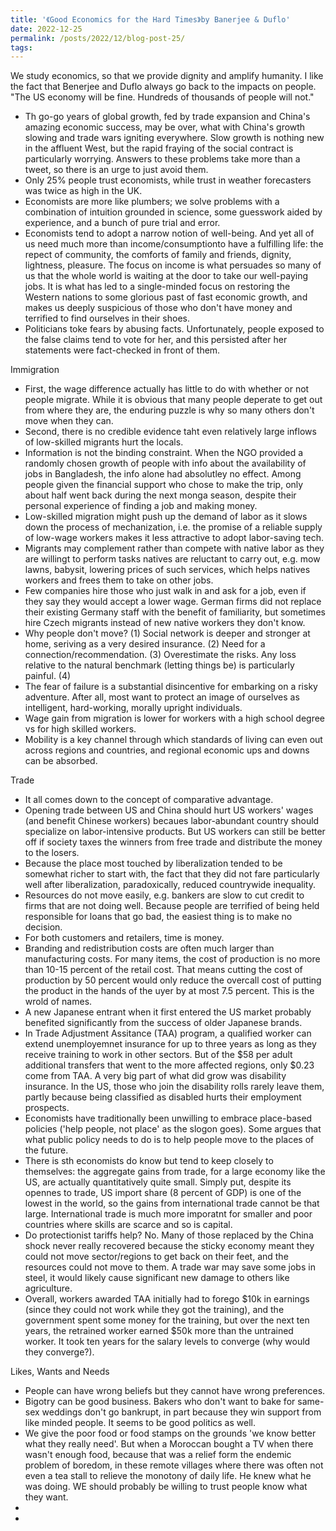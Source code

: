 ```yaml
---
title: '《Good Economics for the Hard Times》by Banerjee & Duflo'
date: 2022-12-25
permalink: /posts/2022/12/blog-post-25/
tags:
---
```


We study economics, so that we provide dignity and amplify humanity. I like the fact that Benerjee and Duflo always go back to the impacts on people. "The US economy will be fine. Hundreds of thousands of people will not." 

- Th go-go years of global growth, fed by trade expansion and China's amazing economic success, may be over, what with China's growth slowing and trade wars igniting everywhere. Slow growth is nothing new in the affluent West, but the rapid fraying of the social contract is particularly worrying. Answers to these problems take more than a tweet, so there is an urge to just avoid them.
- Only 25% people trust economists, while trust in weather forecasters was twice as high in the UK.
- Economists are more like plumbers; we solve problems with a combination of intuition grounded in science, some guesswork aided by experience, and a bunch of pure trial and error.
- Economists tend to adopt a narrow notion of well-being. And yet all of us need much more than income/consumptionto have a fulfilling life: the repect of community, the comforts of family and friends, dignity, lightness, pleasure. The focus on income is what persuades so many of us that the whole world is waiting at the door to take our well-paying jobs. It is what has led to a single-minded focus on restoring the Western nations to some glorious past of fast economic growth, and makes us deeply suspicious of those who don't have money and terrified to find ourselves in their shoes.
- Politicians toke fears by abusing facts. Unfortunately, people exposed to the false claims tend to vote for her, and this persisted after her statements were fact-checked in front of them.

Immigration
- First, the wage difference actually has little to do with whether or not people migrate. While it is obvious that many people deperate to get out from where they are, the enduring puzzle is why so many others don't move when they can.
- Second, there is no credible evidence taht even relatively large inflows of low-skilled migrants hurt the locals.
- Information is not the binding constraint. When the NGO provided a randomly chosen growth of people with info about the availability of jobs in Bangladesh, the info alone had absolutley no effect. Among people given the financial support who chose to make the trip, only about half went back during the next monga season, despite their personal experience of finding a job and making money.
- Low-skilled migration might push up the demand of labor as it slows down the process of mechanization, i.e. the promise of a reliable supply of low-wage workers makes it less attractive to adopt labor-saving tech.
- Migrants may complement rather than compete with native labor as they are willingt to perform tasks natives are reluctant to carry out, e.g. mow lawns, babysit, lowering prices of such services, which helps natives workers and frees them to take on other jobs.
- Few companies hire those who just walk in and ask for a job, even if they say they would accept a lower wage. German firms did not replace their existing Germany staff with the benefit of familiarity, but sometimes hire Czech migrants instead of new native workers they don't know.
- Why people don't move? (1) Social network is deeper and stronger at home, seriving as a very desired insurance. (2) Need for a connection/recommendation. (3) Overestimate the risks. Any loss relative to the natural benchmark (letting things be) is particularly painful. (4) 
- The fear of failure is a substantial disincentive for embarking on a risky adventure. After all, most want to protect an image of ourselves as intelligent, hard-working, morally upright individuals.
- Wage gain from migration is lower for workers with a high school degree vs for high skilled workers.
- Mobility is a key channel through which standards of living can even out across regions and countries, and regional economic ups and downs can be absorbed.	

Trade
- It all comes down to the concept of comparative advantage.
- Opening trade between US and China should hurt US workers' wages (and benefit Chinese workers) becaues labor-abundant country should specialize on labor-intensive products. But US workers can still be better off if society taxes the winners from free trade and distribute the money to the losers.
- Because the place most touched by liberalization tended to be somewhat richer to start with, the fact that they did not fare particularly well after liberalization, paradoxically, reduced countrywide inequality. 
- Resources do not move easily, e.g. bankers are slow to cut credit to firms that are not doing well. Because people are terrified of being held responsible for loans that go bad, the easiest thing is to make no decision.
- For both customers and retailers, time is money.
- Branding and redistribution costs are often much larger than manufacturing costs. For many items, the cost of production is no more than 10-15 percent of the retail cost. That means cutting the cost of production by 50 percent would only reduce the overcall cost of putting the product in the hands of the uyer by at most 7.5 percent. This is the wrold of names.
- A new Japanese entrant when it first entered the US market probably benefited significantly from the success of older Japanese brands.
- In Trade Adjustment Assitance (TAA) program, a qualified worker can extend unemployemnet insurance for up to three years as long as they receive training to work in other sectors. But of the $58 per adult additional transfers that went to the more affected regions, only $0.23 come from TAA. A very big part of what did grow was disability insurance. In the US, those who join the disability rolls rarely leave them, partly because being classified as disabled hurts their employment prospects.
- Economists have traditionally been unwilling to embrace place-based policies ('help people, not place' as the slogon goes). Some argues that what public policy needs to do is to help people move to the places of the future.
- There is sth economists do know but tend to keep closely to themselves: the aggregate gains from trade, for a large economy like the US, are actually quantitatively quite small. Simply put, despite its opennes to trade, US import share (8 percent of GDP) is one of the lowest in the world, so the gains from international trade cannot be that large. International trade is much more imporatnt for smaller and poor countries where skills are scarce and so is capital.
- Do protectionist tariffs help? No. Many of those replaced by the China shock never really recovered because the sticky economy meant they could not move sector/regions to get back on their feet, and the resources could not move to them. A trade war may save some jobs in steel, it would likely cause significant new damage to others like agriculture.
-  Overall, workers awarded TAA initially had to forego $10k in earnings (since they could not work while they got the training), and the government spent some money for the training, but over the next ten years, the retrained worker earned $50k more than the untrained worker. It took ten years for the salary levels to converge (why would they converge?).

Likes, Wants and Needs
- People can have wrong beliefs but they cannot have wrong preferences. 
- Bigotry can be good business. Bakers who don't want to bake for same-sex weddings don't go bankrupt, in part because they win support from like minded people. It seems to be good politics as well.
- We give the poor food or food stamps on the grounds 'we know better what they really need'. But when a Moroccan bought a TV when there wasn't enough food, because that was a relief form the endemic problem of boredom, in these remote villages where there was often not even a tea stall to relieve the monotony of daily life. He knew what he was doing. WE should probably be willing to trust people know what they want.
- 
-  



















